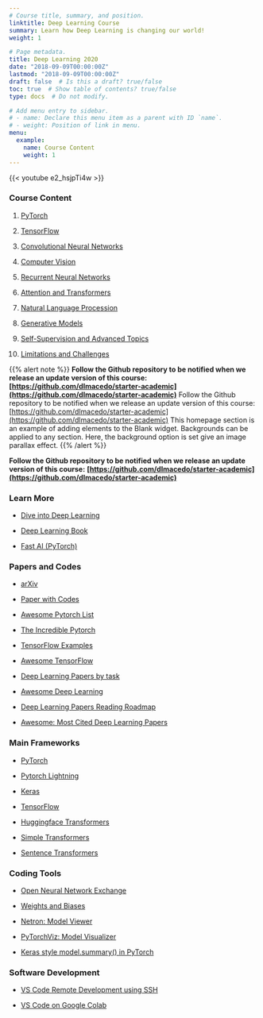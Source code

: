 ```yaml
---
# Course title, summary, and position.
linktitle: Deep Learning Course
summary: Learn how Deep Learning is changing our world!
weight: 1

# Page metadata.
title: Deep Learning 2020
date: "2018-09-09T00:00:00Z"
lastmod: "2018-09-09T00:00:00Z"
draft: false  # Is this a draft? true/false
toc: true  # Show table of contents? true/false
type: docs  # Do not modify.

# Add menu entry to sidebar.
# - name: Declare this menu item as a parent with ID `name`.
# - weight: Position of link in menu.
menu:
  example:
    name: Course Content
    weight: 1
---
```


{{< youtube e2_hsjpTi4w >}}

### Course Content

1. [PyTorch](pytorch)

2. [TensorFlow](tensorflow)

3. [Convolutional Neural Networks](convolutional_neural_networks)

4. [Computer Vision](computer_vision)

5. [Recurrent Neural Networks](recurrent_neural_networks)

6. [Attention and Transformers](attention_transformers)

7. [Natural Language Procession](natural_language_processing)

8. [Generative Models](generative_models)

9. [Self-Supervision and Advanced Topics](self_supervision_advanced_topics)

10. [Limitations and Challenges](limitations_challenges)

{{% alert note %}}
**Follow the Github repository to be notified when we release an update version of this course:**
**[https://github.com/dlmacedo/starter-academic](https://github.com/dlmacedo/starter-academic)**
Follow the Github repository to be notified when we release an update version of this course:
[https://github.com/dlmacedo/starter-academic](https://github.com/dlmacedo/starter-academic)
This homepage section is an example of adding elements to the Blank widget.
Backgrounds can be applied to any section. Here, the background option is set give an image parallax effect.
{{% /alert %}}

**Follow the Github repository to be notified when we release an update version of this course:**
**[https://github.com/dlmacedo/starter-academic](https://github.com/dlmacedo/starter-academic)**

### Learn More

* [Dive into Deep Learning](https://d2l.ai)

* [Deep Learning Book](https://https://www.deeplearningbook.org)

* [Fast AI (PyTorch)](https://www.fast.ai)

### Papers and Codes

* [arXiv](https://arxiv.org)

* [Paper with Codes](https://paperswithcode.com)

* [Awesome Pytorch List](https://githubtocolab.com/bharathgs/Awesome-pytorch-list)

* [The Incredible Pytorch](https://githubtocolab.com/ritchieng/the-incredible-pytorch)

* [TensorFlow Examples](https://githubtocolab.com/aymericdamien/TensorFlow-Examples)

* [Awesome TensorFlow](https://githubtocolab.com/jtoy/awesome-tensorflow)

* [Deep Learning Papers by task](https://githubtocolab.com/sbrugman/deep-learning-papers)

* [Awesome Deep Learning](https://githubtocolab.com/ChristosChristofidis/awesome-deep-learning)

* [Deep Learning Papers Reading Roadmap](https://githubtocolab.com/floodsung/Deep-Learning-Papers-Reading-Roadmap)

* [Awesome: Most Cited Deep Learning Papers](https://githubtocolab.com/terryum/awesome-deep-learning-papers)

### Main Frameworks

* [PyTorch](https://pytorch.org)

* [Pytorch Lightning](https://githubtocolab.com/PyTorchLightning/pytorch-lightning)

* [Keras](https://keras.io)

* [TensorFlow](https://www.tensorflow.org)

* [Huggingface Transformers](https://githubtocolab.com/huggingface/transformers)

* [Simple Transformers](https://githubtocolab.com/ThilinaRajapakse/simpletransformers)

* [Sentence Transformers](https://githubtocolab.com/UKPLab/sentence-transformers)

### Coding Tools

* [Open Neural Network Exchange](https://onnx.ai)

* [Weights and Biases](https://www.wandb.com)

* [Netron: Model Viewer](https://githubtocolab.com/lutzroeder/netron)

* [PyTorchViz: Model Visualizer](https://githubtocolab.com/szagoruyko/pytorchviz)

* [Keras style model.summary() in PyTorch](https://githubtocolab.com/sksq96/pytorch-summary)

### Software Development

* [VS Code Remote Development using SSH](https://code.visualstudio.com/docs/remote/ssh)

* [VS Code on Google Colab](https://amitness.com/vscode-on-colab)
